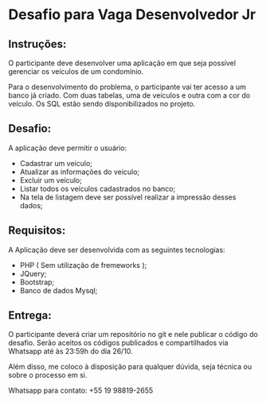 # Desafio para Vaga Desenvolvedor Jr

## Instruções:

  O participante deve desenvolver uma aplicação em que seja possível gerenciar os veículos de um condomínio. 
  
  Para o desenvolvimento do problema, o participante vai ter acesso a um banco já criado. Com duas tabelas, uma de veículos e outra com a cor do veículo. Os SQL estão sendo disponibilizados no projeto.
  
## Desafio:
  A aplicação deve permitir o usuário:
  - Cadastrar um veículo; 
  - Atualizar as informações do veículo;
  - Excluir um veículo; 
  - Listar todos os veículos cadastrados no banco;
  - Na tela de listagem deve ser possível realizar a impressão desses dados;

## Requisitos:
  A Aplicação deve ser desenvolvida com as seguintes tecnologias:
  - PHP ( Sem utilização de fremeworks );
  - JQuery;
  - Bootstrap;
  - Banco de dados Mysql;

## Entrega:

  O participante deverá criar um repositório no git e nele publicar o código do desafio. Serão aceitos os códigos publicados e compartilhados via Whatsapp até às 23:59h do dia 26/10. 
  
  Além disso, me coloco à disposição para qualquer dúvida, seja técnica ou sobre o processo em si.
  
  Whatsapp para contato: +55 19 98819-2655

